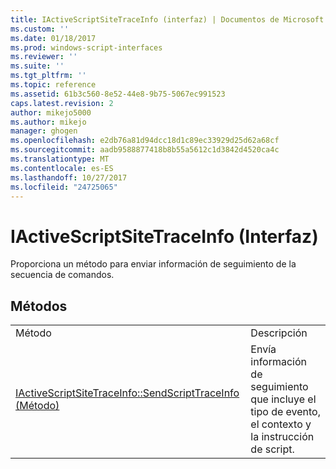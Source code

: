 ```yaml
---
title: IActiveScriptSiteTraceInfo (interfaz) | Documentos de Microsoft
ms.custom: ''
ms.date: 01/18/2017
ms.prod: windows-script-interfaces
ms.reviewer: ''
ms.suite: ''
ms.tgt_pltfrm: ''
ms.topic: reference
ms.assetid: 61b3c560-8e52-44e8-9b75-5067ec991523
caps.latest.revision: 2
author: mikejo5000
ms.author: mikejo
manager: ghogen
ms.openlocfilehash: e2db76a81d94dcc18d1c89ec33929d25d62a68cf
ms.sourcegitcommit: aadb9588877418b8b55a5612c1d3842d4520ca4c
ms.translationtype: MT
ms.contentlocale: es-ES
ms.lasthandoff: 10/27/2017
ms.locfileid: "24725065"
---
```

# <a name="iactivescriptsitetraceinfo-interface"></a>IActiveScriptSiteTraceInfo (Interfaz)
Proporciona un método para enviar información de seguimiento de la secuencia de comandos.  
  
## <a name="methods"></a>Métodos  
  
|||  
|-|-|  
|Método|Descripción|  
|[IActiveScriptSiteTraceInfo::SendScriptTraceInfo (Método)](../../winscript/reference/iactivescriptsitetraceinfo-sendscripttraceinfo-method.md)|Envía información de seguimiento que incluye el tipo de evento, el contexto y la instrucción de script.|